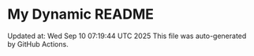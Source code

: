 # My Dynamic README
Updated at: Wed Sep 10 07:19:44 UTC 2025
This file was auto-generated by GitHub Actions.
